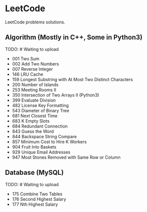 
# LeetCode
LeetCode problems solutions.

## Algorithm (Mostly in C++, Some in Python3)
TODO: # Waiting to upload<br>
- 001 Two Sum<br>
- 002 Add Two Numbers<br>
- 007 Reverse Integer<br>
- 146 LRU Cache<br>
- 159 Longest Substring with At Most Two Distinct Characters<br>
- 200 Number of Islands<br>
- 253 Meeting Rooms II<br>
- 350 Intersection of Two Arrays II (Python3)<br>
- 399 Evaluate Division<br>
- 482 License Key Formatting<br>
- 543 Diameter of Binary Tree<br>
- 681 Next Closest Time<br>
- 683 K Empty Slots<br>
- 684 Redundant Connection<br>
- 843 Guess the Word<br>
- 844 Backspace String Compare<br>
- 857 Minimum Cost to Hire K Workers<br>
- 904 Fruit Into Baskets<br>
- 929 Unique Email Addresses<br>
- 947 Most Stones Removed with Same Row or Column<br>

## Database (MySQL)
TODO: # Waiting to upload<br>
- 175 Combine Two Tables<br>
- 176 Second Highest Salary<br>
- 177 Nth Highest Salary<br>
